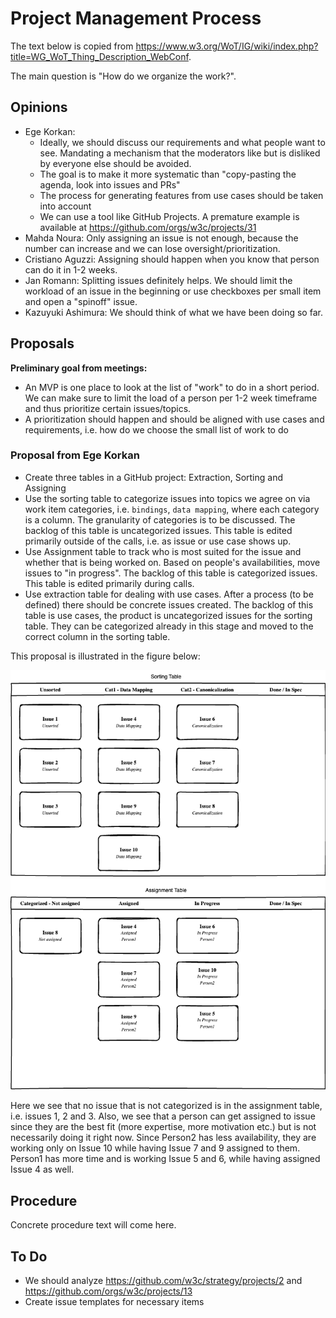 # Project Management Process

The text below is copied from <https://www.w3.org/WoT/IG/wiki/index.php?title=WG_WoT_Thing_Description_WebConf>.

The main question is "How do we organize the work?". 

## Opinions

- Ege Korkan:
  - Ideally, we should discuss our requirements and what people want to see. Mandating a mechanism that the moderators like but is disliked by everyone else should be avoided.
  - The goal is to make it more systematic than "copy-pasting the agenda, look into issues and PRs"
  - The process for generating features from use cases should be taken into account
  - We can use a tool like GitHub Projects. A premature example is available at https://github.com/orgs/w3c/projects/31
- Mahda Noura: Only assigning an issue is not enough, because the number can increase and we can lose oversight/prioritization.
- Cristiano Aguzzi: Assigning should happen when you know that person can do it in 1-2 weeks.
- Jan Romann: Splitting issues definitely helps. We should limit the workload of an issue in the beginning or use checkboxes per small item and open a "spinoff" issue.
- Kazuyuki Ashimura: We should think of what we have been doing so far.

## Proposals

**Preliminary goal from meetings:**

- An MVP is one place to look at the list of "work" to do in a short period. We can make sure to limit the load of a person per 1-2 week timeframe and thus prioritize certain issues/topics.
- A prioritization should happen and should be aligned with use cases and requirements, i.e. how do we choose the small list of work to do

### Proposal from Ege Korkan

- Create three tables in a GitHub project: Extraction, Sorting and Assigning
- Use the sorting table to categorize issues into topics we agree on via work item categories, i.e. `bindings`, `data mapping`, where each category is a column. The granularity of categories is to be discussed. The backlog of this table is uncategorized issues. This table is edited primarily outside of the calls, i.e. as issue or use case shows up.
- Use Assignment table to track who is most suited for the issue and whether that is being worked on. Based on people's availabilities, move issues to "in progress". The backlog of this table is categorized issues. This table is edited primarily during calls.
- Use extraction table for dealing with use cases. After a process (to be defined) there should be concrete issues created. The backlog of this table is use cases, the product is uncategorized issues for the sorting table. They can be categorized already in this stage and moved to the correct column in the sorting table.

This proposal is illustrated in the figure below:

![kanbanidea](./kanbanidea.drawio.png)

Here we see that no issue that is not categorized is in the assignment table, i.e. issues 1, 2 and 3.
Also, we see that a person can get assigned to issue since they are the best fit (more expertise, more motivation etc.) but is not necessarily doing it right now.
Since Person2 has less availability, they are working only on Issue 10 while having Issue 7 and 9 assigned to them.
Person1 has more time and is working Issue 5 and 6, while having assigned Issue 4 as well.

## Procedure

Concrete procedure text will come here.

## To Do

- We should analyze https://github.com/w3c/strategy/projects/2 and https://github.com/orgs/w3c/projects/13
- Create issue templates for necessary items
